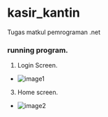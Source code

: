 # kasir_kantin
Tugas matkul pemrograman .net

### running program.
1. Login Screen.
  - ![image1](https://user-images.githubusercontent.com/99716070/156686506-39674adf-6062-488c-aa78-a7fa9c2aae99.png)
3. Home screen.
  - ![image2](https://user-images.githubusercontent.com/99716070/156686125-a954fe3c-4122-497e-b8ad-b08034993858.png)
